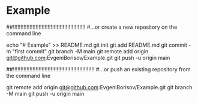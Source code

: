 # Example
##!!!!!!!!!!!!!!!!!!!!!!!!!!!!!!!!!!!!!!!!!!!!!!!!
#…or create a new repository on the command line

echo "# Example" >> README.md
git init
git add README.md
git commit -m "first commit"
git branch -M main
git remote add origin git@github.com:EvgeniBorisov/Example.git
git push -u origin main

##!!!!!!!!!!!!!!!!!!!!!!!!!!!!!!!!!!!!!!!!!!!!!!!!!!!!!!
#…or push an existing repository from the command line

git remote add origin git@github.com:EvgeniBorisov/Example.git
git branch -M main
git push -u origin main
